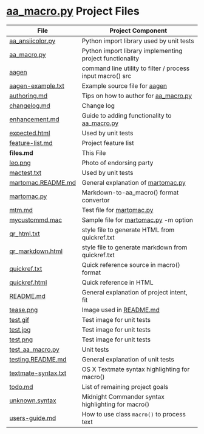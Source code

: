 # [aa_macro.py](aa_macro.py) Project Files

File | Project Component
---- | -----------------
[aa_ansiicolor.py](aa_ansiicolor.py) | Python import library used by unit tests
[aa_macro.py](aa_macro.py) | Python import library implementing project functionality
[aagen](aagen) | command line utility to filter / process input macro() src
[aagen-example.txt](aagen-example.txt) | Example source file for [aagen](aagen)
[authoring.md](authoring.md) | Tips on how to author for [aa_macro.py](aa_macro.py)
[changelog.md](changelog.md) | Change log
[enhancement.md](enhancement.md) | Guide to adding functionality to [aa_macro.py](aa_macro.py)
[expected.html](expected.html) | Used by unit tests
[feature-list.md](feature-list.md) | Project feature list
**files.md** | This File
[leo.png](leo.png) | Photo of endorsing party
[mactest.txt](mactest.txt) | Used by unit tests
[martomac.README.md](martomac.README.md) | General explanation of [martomac.py](martomac.py)
[martomac.py](martomac.py) | Markdown-to-aa\_macro() format convertor
[mtm.md](mtm.md) | Test file for [martomac.py](martomac.py)
[mycustommd.mac](mycustommd.mac) | Sample file for [martomac.py](martomac.py) \-m option
[qr_html.txt](qr_html.txt) | style file to generate HTML from quickref.txt
[qr_markdown.html](qr_markdown.html) | style file to generate markdown from quickref.txt
[quickref.txt](quickref.txt) | Quick reference source in macro\(\) format
[quickref.html](quickref.html) | Quick reference in HTML
[README.md](README.md) | General explanation of project intent, fit
[tease.png](tease.pg) | Image used in [README.md](README.md)
[test.gif](test.gif) | Test image for unit tests
[test.jpg](test.jpg) | Test image for unit tests
[test.png](test.png) | Test image for unit tests
[test_aa_macro.py](test_aa_macro.py) | Unit tests
[testing.README.md](testing.README.md) | General explanation of unit tests
[textmate-syntax.txt](textmate-syntax.txt) | OS X Textmate syntax highlighting for macro\(\)
[todo.md](todo.md) | List of remaining project goals
[unknown.syntax](unknown.syntax) | Midnight Commander syntax highlighting for macro\(\)
[users-guide.md](users-guide.md) | How to use class `macro()` to process text
